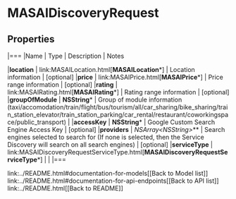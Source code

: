 # MASAIDiscoveryRequest

## Properties
|===
|Name | Type | Description | Notes

|**location** | link:MASAILocation.html[**MASAILocation***] | Location information | [optional] 
|**price** | link:MASAIPrice.html[**MASAIPrice***] | Price range information | [optional] 
|**rating** | link:MASAIRating.html[**MASAIRating***] | Rating range information | [optional] 
|**groupOfModule** | **NSString*** | Group of module information (taxi/accomodation/train/flight/bus/tourism/all/car_sharing/bike_sharing/train_station_elevator/train_station_parking/car_rental/restaurant/coworkingspace/public_transport) | 
|**accessKey** | **NSString*** | Google Custom Search Engine Access Key | [optional] 
|**providers** | **NSArray&lt;NSString*&gt;*** | Search engines selected to search for (If none is selected, then the Service Discovery will search on all search engines) | [optional] 
|**serviceType** | link:MASAIDiscoveryRequestServiceType.html[**MASAIDiscoveryRequestServiceType***] |  | 
|===

link:../README.html#documentation-for-models[[Back to Model list]] link:../README.html#documentation-for-api-endpoints[[Back to API list]] link:../README.html[[Back to README]]


